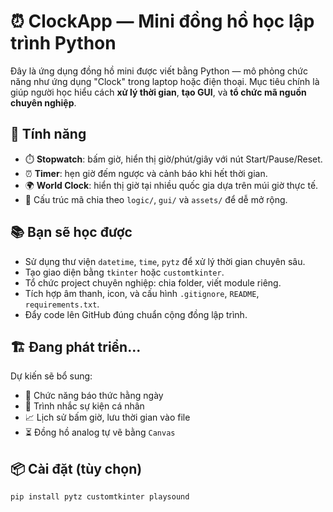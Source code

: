 # ⏰ ClockApp — Mini đồng hồ học lập trình Python

Đây là ứng dụng đồng hồ mini được viết bằng Python — mô phỏng chức năng như ứng dụng "Clock" trong laptop hoặc điện thoại. Mục tiêu chính là giúp người học hiểu cách **xử lý thời gian**, **tạo GUI**, và **tổ chức mã nguồn chuyên nghiệp**.

## 🌟 Tính năng

- ⏱️ **Stopwatch**: bấm giờ, hiển thị giờ/phút/giây với nút Start/Pause/Reset.
- ⏰ **Timer**: hẹn giờ đếm ngược và cảnh báo khi hết thời gian.
- 🌍 **World Clock**: hiển thị giờ tại nhiều quốc gia dựa trên múi giờ thực tế.
- 🧩 Cấu trúc mã chia theo `logic/`, `gui/` và `assets/` để dễ mở rộng.

## 📚 Bạn sẽ học được

- Sử dụng thư viện `datetime`, `time`, `pytz` để xử lý thời gian chuyên sâu.
- Tạo giao diện bằng `tkinter` hoặc `customtkinter`.
- Tổ chức project chuyên nghiệp: chia folder, viết module riêng.
- Tích hợp âm thanh, icon, và cấu hình `.gitignore`, `README`, `requirements.txt`.
- Đẩy code lên GitHub đúng chuẩn cộng đồng lập trình.

## 🏗️ Đang phát triển...

Dự kiến sẽ bổ sung:
- 🔔 Chức năng báo thức hằng ngày
- 📅 Trình nhắc sự kiện cá nhân
- 📈 Lịch sử bấm giờ, lưu thời gian vào file
- ⏳ Đồng hồ analog tự vẽ bằng `Canvas`

## 📦 Cài đặt (tùy chọn)

```bash
pip install pytz customtkinter playsound
